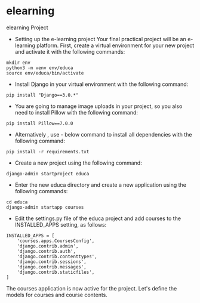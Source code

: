 # elearning
elearning Project


- Setting up the e-learning project
Your final practical project will be an e-learning platform. First, create a virtual environment for your new project and activate it with the following commands:

```
mkdir env
python3 -m venv env/educa
source env/educa/bin/activate
```

- Install Django in your virtual environment with the following command:
```
pip install "Django==3.0.*"
```
- You are going to manage image uploads in your project, so you also need to install Pillow with the following command:

```
pip install Pillow==7.0.0
```

- Alternatively , use - below command to install all dependencies with the following command:

```
pip install -r requirements.txt
```

- Create a new project using the following command:

```
django-admin startproject educa
```
- Enter the new educa directory and create a new application using the following commands:

```
cd educa
django-admin startapp courses
```
- Edit the settings.py file of the educa project and add courses to the INSTALLED_APPS setting, as follows:

```
INSTALLED_APPS = [
    'courses.apps.CoursesConfig',
    'django.contrib.admin',
    'django.contrib.auth',
    'django.contrib.contenttypes',
    'django.contrib.sessions',
    'django.contrib.messages',
    'django.contrib.staticfiles',
]
```
The courses application is now active for the project. Let's define the models for courses and course contents.

